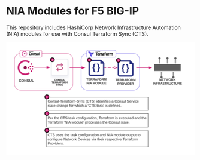 # NIA Modules for F5 BIG-IP

This repository includes HashiCorp Network Infrastructure Automation (NIA) modules for use with Consul Terraform Sync (CTS).

![Alt text](images/NIA-CTS-Workflow.png?raw=true "NIA Workflow")
